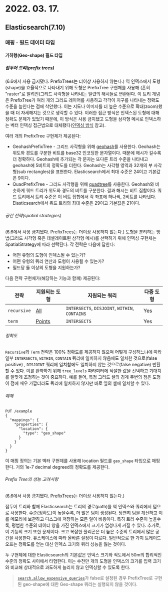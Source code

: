 # 2022. 03. 17.

## Elasticsearch(7.10)

### 매핑 - 필드 데이터 타입

#### 기하형(Geo-shape) 필드 타입

##### 접두어 트리(prefix trees)

(6.6에서 사용 금지됐다. PrefixTrees는 더이상 사용하지 않는다.) 역 인덱스에서 도형(shape)을 효율적으로 나타내기 위해 도형은 PrefixTree 구현체를 사용해 (흔히 "raster"로 알려진)그리드 사각형을 나타내는 일련의 해시들로 변환된다. 이 트리 개념은 PrefixTree가 여러 개의 그리드 레이어를 사용하고 각각이 지구를 나타내는 정확도 수준을 높인다는 점에 착안했다. 이는 지도나 이미지를 더 높은 수준으로 확대(zoom)했을 때 더 자세해지는 것으로 생각할 수 있다. 이러한 접근 방식은 인덱스된 도형에 대해 정확도 문제가 있었기 때문에, 이 방식은 사용 금지됐고 도형을 삼각형 메시로 인덱스하는 벡터 인덱싱 접근법으로 대체됐다([인덱싱 방식][indexing-approach] 참고).

여러 개의 PrefixTree 구현체가 제공된다:

* GeohashPrefixTree - 그리드 사각형을 위해 [geohash][geohash]를 사용한다. Geohash는 위도와 경도를 구분한 비트를 base32 인코딩한 문자열이다. 때문에 해시가 길수록 더 정확하다. Geohash에 추가되는 각 문자는 또다른 트리 수준을 나타내고 geohash에 5비트의 정확도를 더한다. Geohash는 사각형 영역과 32개의 부 사각형(sub rectangles)을 표현한다. Elasticsearch에서 최대 수준은 24이고 기본값은 9이다.
* QuadPrefixTree - 그리드 사각형을 위해 [quadtree][quadtree]를 사용한다. Geohash와 비슷하게 쿼드 트리가 위도와 경도의 비트를 구분한다. 결과 해시는 비트 집합이다. 쿼드 트리에서 트리 수준은 이 비트 집합에서 각 좌표에 하나씩, 2비트를 나타낸다. Elasticsearch에서 쿼드 트리의 최대 수준은 29이고 기본값은 21이다.

###### 공간 전략(spatial strategies)

(6.6에서 사용 금지됐다. PrefixTrees는 더이상 사용하지 않는다.) 도형을 분리하는 방법(그리드 사각형 혹은 테셀레이트된 삼각형 메시)를 선택하기 위해 인덱싱 구현체는 SpatialStrategy에 따라 선택된다. 각 전략은 다음에 답한다:

* 어떤 유형의 도형이 인덱스될 수 있는가?
* 어떤 유형의 쿼리 연산과 도형이 사용될 수 있는가?
* 필드당 둘 이상의 도형을 지원하는가?

다음 전략 구현체가(해당하는 기능과 함께) 제공된다:

| 전략        | 지원되는 도형                                                | 지원되는 쿼리                                  | 다중 도형 |
| ----------- | ------------------------------------------------------------ | ---------------------------------------------- | --------- |
| `recursive` | [All](https://www.elastic.co/guide/en/elasticsearch/reference/7.10/geo-shape.html#input-structure) | `INTERSECTS`, `DISJOINT`, `WITHIN`, `CONTAINS` | Yes       |
| `term`      | [Points](https://www.elastic.co/guide/en/elasticsearch/reference/7.10/geo-shape.html#geo-point-type) | `INTERSECTS`                                   | Yes       |

###### 정확도

`Recursive`와 `Term` 전략은 100% 정확도를 제공하지 않으며 어떻게 구성하느냐에 따라 일부 `INTERSECTS`, `WITHIN`, `CONTAIN` 쿼리에 일치하지 않음에도 일치한 것으로(false positive) , `DISJOINT` 쿼리에 일치함에도 일치하지 않는 것으로(false negative) 반환할 수 있다. 이를 완화하기 위해 `tree_levels` 파라미터에 적절한 값을 선택하고 기대치를 알맞게 조정하는 것이 중요하다. 예를 들어, 특정 그리드 셀의 경계 주변의 점은 도형이 점에 매우 가깝더라도 쿼리에 일치하지 않지만 바로 옆의 셀에 일치할 수 있다.

###### 예제

```http
PUT /example
{
  "mappings": {
    "properties": {
      "location": {
        "type": "geo_shape"
      }
    }
  }
}
```

이 매핑 정의는 기본 벡터 구현체를 사용해 location 필드를 `geo_shape` 타입으로 매핑한다. 거의 1e-7 decimal degreed의 정확도를 제공한다.

###### Prefix Tree의 성능 고려사항

(6.6에서 사용 금지됐다. PrefixTrees는 더이상 사용하지 않는다.)

접두어 트리와 함께 Elasticsearch는 트리의 경로(path)를 역 인덱스와 쿼리에서 텀으로 사용한다. 수준(정확도)이 높을수록, 더 많은 텀이 생성된다. 당연히 텀을 계산하고 이를 메모리에 보관하고 디스크에 저장하는 모든 일이 비용이다. 특히 트리 수준이 높을수록, 평범한 수준의 데이터 양을 가진 인덱스에서 크기가 엄청나게 커질 수 있다. 추가로, 이 기능의 크기 또한 문제이다. 크고 복잡한 폴리곤은 더 높은 수준의 트리에서 많은 공간을 사용한다. 유스케이스에 따라 올바른 설정이 다르다. 일반적으로 한 가지 트레이드오프는 정확도를 얻는 대신 인덱스 크기와 쿼리 성능을 잃는 것이다.

두 구현체에 대한 Elasticsearch의 기본값은 인덱스 크기와 적도에서 50m의 합리적인 수준의 정확도 사이에서 타협한다. 이는 수천만 개의 도형을 인덱스의 크기를 입력 크기와 비교해 상대적으로 과도하게 늘리지 않고 인덱싱할 수 있도록 한다.

> [`search.allow_expensive_queries`][allow-expensive-queries]가 false로 설정된 경우 PrefixTree로 구현된 geo-shape에 대한 Geo-shape 쿼리는 실행되지 않을 것이다.



[indexing-approach]: https://www.elastic.co/guide/en/elasticsearch/reference/7.10/geo-shape.html#geoshape-indexing-approach
[geohash]: https://en.wikipedia.org/wiki/Geohash
[quadtree]: https://en.wikipedia.org/wiki/Quadtree
[allow-expensive-queries]: https://www.elastic.co/guide/en/elasticsearch/reference/7.10/query-dsl.html#query-dsl-allow-expensive-queries